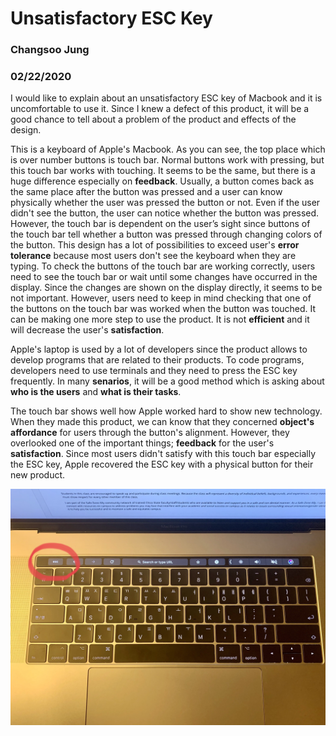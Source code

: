 # Unsatisfactory ESC Key

### Changsoo Jung
### 02/22/2020

  I would like to explain about an unsatisfactory ESC key of Macbook and it is uncomfortable to use it. Since I knew a defect of this product, it will be a good chance to tell about a problem of the product and effects of the design.
  
  This is a keyboard of Apple's Macbook. As you can see, the top place which is over number buttons is touch bar. Normal buttons work with pressing, but this touch bar works with touching. It seems to be the same, but there is a huge difference especially on __feedback__. Usually, a button comes back as the same place after the button was pressed and a user can know physically whether the user was pressed the button or not. Even if the user didn't see the button, the user can notice whether the button was pressed. However, the touch bar is dependent on the user’s sight since buttons of the touch bar tell whether a button was pressed through changing colors of the button. This design has a lot of possibilities to exceed user's __error tolerance__ because most users don't see the keyboard when they are typing. To check the buttons of the touch bar are working correctly, users need to see the touch bar or wait until some changes have occurred in the display. Since the changes are shown on the display directly, it seems to be not important. However, users need to keep in mind checking that one of the buttons on the touch bar was worked when the button was touched. It can be making one more step to use the product. It is not __efficient__ and it will decrease the user's __satisfaction__.
  
  Apple's laptop is used by a lot of developers since the product allows to develop programs that are related to their products. To code programs, developers need to use terminals and they need to press the ESC key frequently. In many __senarios__, it will be a good method which is asking about __who is the users__ and __what is their tasks__.
  
  The touch bar shows well how Apple worked hard to show new technology. When they made this product, we can know that they concerned __object's affordance__ for users through the button's alignment. However, they overlooked one of the important things; __feedback__ for the user's __satisfaction__. Since most users didn't satisfy with this touch bar especially the ESC key, Apple recovered the ESC key with a physical button for their new product.


![alt text](../assets/Journal1.JPG "Journal1 img")
